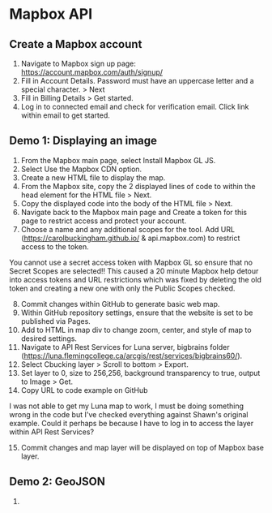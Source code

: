 # Mapbox API
## Create a Mapbox account
1. Navigate to Mapbox sign up page: https://account.mapbox.com/auth/signup/
2. Fill in Account Details. Password must have an uppercase letter and a special character. > Next
3. Fill in Billing Details > Get started.
4. Log in to connected email and check for verification email. Click link within email to get started.

## Demo 1: Displaying an image
1. From the Mapbox main page, select Install Mapbox GL JS.
2. Select Use the Mapbox CDN option.
3. Create a new HTML file to display the map.
4. From the Mapbox site, copy the 2 displayed lines of code to within the head element for the HTML file > Next.
5. Copy the displayed code into the body of the HTML file > Next.
6. Navigate back to the Mapbox main page and Create a token for this page to restrict access and protect your account.
7. Choose a name and any additional scopes for the tool. Add URL (https://carolbuckingham.github.io/ & api.mapbox.com) to restrict access to the token.

You cannot use a secret access token with Mapbox GL so ensure that no Secret Scopes are selected!! This caused a 20 minute Mapbox help detour into access tokens and URL restrictions which was fixed by deleting the old token and creating a new one with only the Public Scopes checked.

8. Commit changes within GitHub to generate basic web map.
9. Within GitHub repository settings, ensure that the website is set to be published via Pages.
10. Add to HTML in map div to change zoom, center, and style of map to desired settings.
11. Navigate to API Rest Services for Luna server, bigbrains folder (https://luna.flemingcollege.ca/arcgis/rest/services/bigbrains60/).
12. Select Cbucking layer > Scroll to bottom > Export.
13. Set layer to 0, size to 256,256, background transparency to true, output to Image > Get.
14. Copy URL to code example on GitHub

I was not able to get my Luna map to work, I must be doing something wrong in the code but I've checked everything against Shawn's original example. Could it perhaps be because I have to log in to access the layer within API Rest Services?

15. Commit changes and map layer will be displayed on top of Mapbox base layer.

## Demo 2: GeoJSON
1. 
